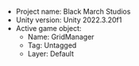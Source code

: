 <!-- UNITY CODE ASSIST INSTRUCTIONS START -->
- Project name: Black March Studios
- Unity version: Unity 2022.3.20f1
- Active game object:
  - Name: GridManager
  - Tag: Untagged
  - Layer: Default
<!-- UNITY CODE ASSIST INSTRUCTIONS END -->